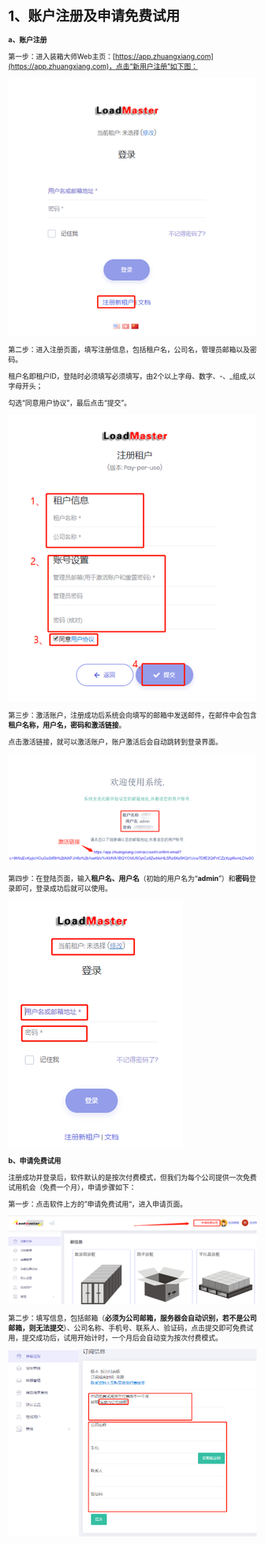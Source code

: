 # 1、账户注册及申请免费试用

**a、账户注册**

第一步：进入装箱大师Web主页：[https://app.zhuangxiang.com](https://app.zhuangxiang.com)，点击“新用户注册”如下图：

![](../.gitbook/assets/image%20%2820%29.png)

第二步：进入注册页面，填写注册信息，包括租户名，公司名，管理员邮箱以及密码。

租户名即租户ID，登陆时必须填写必须填写，由2个以上字母、数字、-、\_组成,以字母开头；

勾选“同意用户协议”，最后点击“提交”。

![](../.gitbook/assets/2A.png)

第三步：激活账户，注册成功后系统会向填写的邮箱中发送邮件，在邮件中会包含**租户名称，用户名，密码和激活链接**。

点击激活链接，就可以激活账户，账户激活后会自动跳转到登录界面。

![](../.gitbook/assets/image%20%2819%29.png)

第四步：在登陆页面，输入**租户名、用户名**（初始的用户名为“**admin**”）和**密码**登录即可，登录成功后就可以使用。

![](../.gitbook/assets/4A.png)

**b、申请免费试用**

注册成功并登录后，软件默认的是按次付费模式，但我们为每个公司提供一次免费试用机会（免费一个月），申请步骤如下：

第一步：点击软件上方的”申请免费试用“，进入申请页面。

![](../.gitbook/assets/wei-xin-jie-tu-20200807104632.png)

第二步：填写信息，包括邮箱（**必须为公司邮箱，服务器会自动识别，若不是公司邮箱，则无法提交**）、公司名称、手机号、联系人、验证码，点击提交即可免费试用，提交成功后，试用开始计时，一个月后会自动变为按次付费模式。

![](../.gitbook/assets/wei-xin-jie-tu-20200807104759.png)





